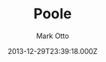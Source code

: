 ---
title: Poole
github: 'https://github.com/poole/poole'
demo: 'https://demo.getpoole.com/'
author: Mark Otto
ssg:
  - Jekyll
cms:
  - No Cms
date: 2013-12-29T23:39:18.000Z
github_branch: master
description: The Jekyll Butler. A no frills responsive Jekyll blog theme.
stale: false
---